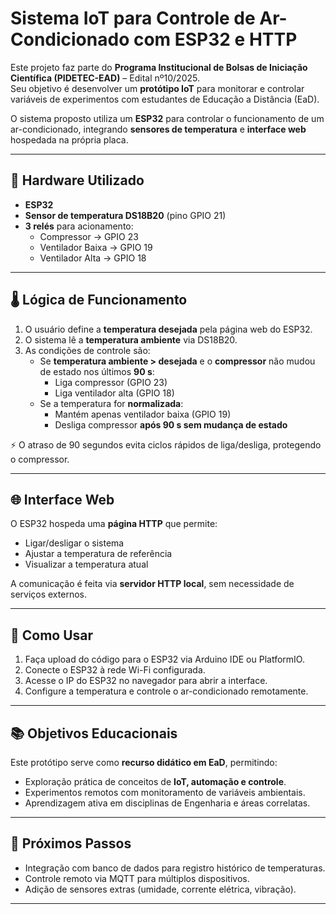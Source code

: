 # Sistema IoT para Controle de Ar-Condicionado com ESP32 e HTTP

Este projeto faz parte do **Programa Institucional de Bolsas de Iniciação Científica (PIDETEC-EAD)** – Edital nº10/2025.  
Seu objetivo é desenvolver um **protótipo IoT** para monitorar e controlar variáveis de experimentos com estudantes de Educação a Distância (EaD).  

O sistema proposto utiliza um **ESP32** para controlar o funcionamento de um ar-condicionado, integrando **sensores de temperatura** e **interface web** hospedada na própria placa.

---

## 🔧 Hardware Utilizado
- **ESP32**
- **Sensor de temperatura DS18B20** (pino GPIO 21)
- **3 relés** para acionamento:
  - Compressor → GPIO 23  
  - Ventilador Baixa → GPIO 19  
  - Ventilador Alta → GPIO 18  

---

## 🌡️ Lógica de Funcionamento
1. O usuário define a **temperatura desejada** pela página web do ESP32.  
2. O sistema lê a **temperatura ambiente** via DS18B20.  
3. As condições de controle são:
   - Se **temperatura ambiente > desejada** e o **compressor** não mudou de estado nos últimos **90 s**:  
     - Liga compressor (GPIO 23)  
     - Liga ventilador alta (GPIO 18)  
   - Se a temperatura for **normalizada**:  
     - Mantém apenas ventilador baixa (GPIO 19)  
     - Desliga compressor **após 90 s sem mudança de estado**  

⚡ O atraso de 90 segundos evita ciclos rápidos de liga/desliga, protegendo o compressor.

---

## 🌐 Interface Web
O ESP32 hospeda uma **página HTTP** que permite:  
- Ligar/desligar o sistema  
- Ajustar a temperatura de referência  
- Visualizar a temperatura atual  

A comunicação é feita via **servidor HTTP local**, sem necessidade de serviços externos.

---

## 🚀 Como Usar
1. Faça upload do código para o ESP32 via Arduino IDE ou PlatformIO.  
2. Conecte o ESP32 à rede Wi-Fi configurada.  
3. Acesse o IP do ESP32 no navegador para abrir a interface.  
4. Configure a temperatura e controle o ar-condicionado remotamente.  

---

## 📚 Objetivos Educacionais
Este protótipo serve como **recurso didático em EaD**, permitindo:  
- Exploração prática de conceitos de **IoT, automação e controle**.  
- Experimentos remotos com monitoramento de variáveis ambientais.  
- Aprendizagem ativa em disciplinas de Engenharia e áreas correlatas.

---

## 🔮 Próximos Passos
- Integração com banco de dados para registro histórico de temperaturas.  
- Controle remoto via MQTT para múltiplos dispositivos.  
- Adição de sensores extras (umidade, corrente elétrica, vibração).  

---
